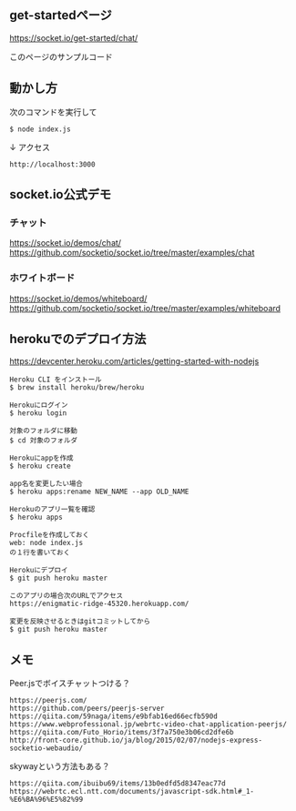 ## get-startedページ
https://socket.io/get-started/chat/

このページのサンプルコード

## 動かし方

次のコマンドを実行して
```
$ node index.js
```
↓ アクセス
```
http://localhost:3000
```
## socket.io公式デモ
### チャット
https://socket.io/demos/chat/  
https://github.com/socketio/socket.io/tree/master/examples/chat

### ホワイトボード
https://socket.io/demos/whiteboard/  
https://github.com/socketio/socket.io/tree/master/examples/whiteboard

## herokuでのデプロイ方法
https://devcenter.heroku.com/articles/getting-started-with-nodejs
```
Heroku CLI をインストール
$ brew install heroku/brew/heroku

Herokuにログイン
$ heroku login

対象のフォルダに移動
$ cd 対象のフォルダ

Herokuにappを作成
$ heroku create

app名を変更したい場合
$ heroku apps:rename NEW_NAME --app OLD_NAME

Herokuのアプリ一覧を確認
$ heroku apps

Procfileを作成しておく
web: node index.js
の１行を書いておく

Herokuにデプロイ
$ git push heroku master

このアプリの場合次のURLでアクセス
https://enigmatic-ridge-45320.herokuapp.com/

変更を反映させるときはgitコミットしてから
$ git push heroku master
```

## メモ
Peer.jsでボイスチャットつける？
```
https://peerjs.com/
https://github.com/peers/peerjs-server
https://qiita.com/59naga/items/e9bfab16ed66ecfb590d
https://www.webprofessional.jp/webrtc-video-chat-application-peerjs/
https://qiita.com/Futo_Horio/items/3f7a750e3b06cd2dfe6b
http://front-core.github.io/ja/blog/2015/02/07/nodejs-express-socketio-webaudio/
```
skywayという方法もある？
```
https://qiita.com/ibuibu69/items/13b0edfd5d8347eac77d
https://webrtc.ecl.ntt.com/documents/javascript-sdk.html#_1-%E6%BA%96%E5%82%99
```
